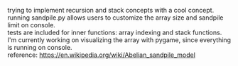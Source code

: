 trying to implement recursion and stack concepts with a cool concept. <br>
running sandpile.py allows users to customize the array size and sandpile limit on console. <br>
tests are included for inner functions: array indexing and stack functions. <br>
I'm currently working on visualizing the array with pygame, since everything is running on console. <br>
reference: https://en.wikipedia.org/wiki/Abelian_sandpile_model <br>
